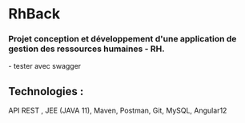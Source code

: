 # RhBack
<h3>Projet conception et développement d'une application de gestion des ressources humaines - RH.</h3>
- tester avec swagger

<h2>Technologies :</h2>
API REST , JEE (JAVA 11), Maven, Postman, Git, MySQL, Angular12
